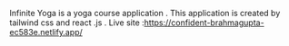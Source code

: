  Infinite Yoga is a yoga course application . This application is created by tailwind css and react .js . Live site :https://confident-brahmagupta-ec583e.netlify.app/